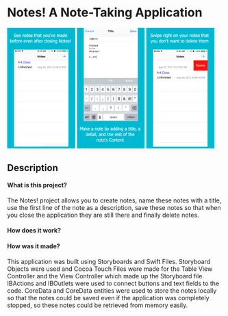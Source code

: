 # Notes! A Note-Taking Application


<p float ="left">
<img src="https://github.com/tommy-qiu/Notes-/blob/master/CompletionItems/app-screenshots/5.5-inch%20Screenshot%204.jpg" width="31.5%" height = "31.5%">


<img src ="https://github.com/tommy-qiu/Notes-/blob/master/CompletionItems/app-screenshots/5.5-inch%20Screenshot%202.jpg" width="31.5%" height = "31.5%">


<img src ="https://github.com/tommy-qiu/Notes-/blob/master/CompletionItems/app-screenshots/5.5-inch%20Screenshot%203.jpg" width="31.5%" height = "31.5%">



</p>


## Description

#### What is this project?
The Notes! project allows you to create notes, name these notes with a title, use the first line of the note as a description, save these notes so that when you close the application they are still there and finally delete notes.

#### How does it work?

#### How was it made?
This application was built using Storyboards and Swift Files. Storyboard Objects were used and Cocoa Touch Files
were made for the Table View Controller and the View Controller which made up the Storyboard file. IBActions and IBOutlets
were used to connect buttons and text fields to the code. CoreData and CoreData entities were used to store the notes locally 
so that the notes could be saved even if the application was completely stopped, so these notes could be retrieved from memory easily.
<br><br><br>

